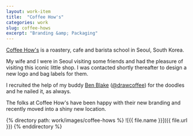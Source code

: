 ```yaml
---
layout: work-item
title:  "Coffee How's"
categories: work
slug: coffee-hows
excerpt: "Branding &amp; Packaging"
---
```

[Coffee How's](https://www.facebook.com/coffeehows) is a roastery, cafe and barista school in Seoul, South Korea. 

My wife and I were in Seoul visiting some friends and had the pleasure of visiting this iconic little shop. I was contacted shortly thereafter to design a new logo and bag labels for them. 

I recruited the help of my buddy [Ben Blake](http://drawcoffee.com) ([@drawcoffee](http://twitter.com/drawcoffee)) for the doodles and he nailed it, as always. 

The folks at Coffee How's have been happy with their new branding and recently moved into a shiny new location. 

{% directory path: work/images/coffee-hows %}
  ![{{ file.name }}]({{ file.url }})
{% enddirectory %}